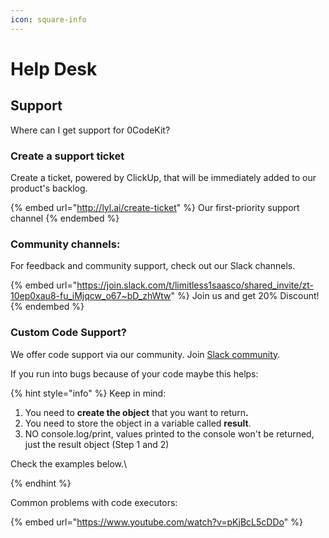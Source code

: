 ```yaml
---
icon: square-info
---
```


# Help Desk

## Support

Where can I get support for 0CodeKit?

### Create a support ticket

Create a ticket, powered by ClickUp, that will be immediately added to our product's backlog.

{% embed url="http://lyl.ai/create-ticket" %}
Our first-priority support channel
{% endembed %}

### Community channels:

For feedback and community support, check out our Slack channels.

{% embed url="https://join.slack.com/t/limitless1saasco/shared_invite/zt-10ep0xau8-fu_iMjqcw_o67~bD_zhWtw" %}
Join us and get 20% Discount!
{% endembed %}



### Custom Code Support?

We offer code support via our community. Join [Slack community](https://join.slack.com/t/limitless1saasco/shared_invite/zt-10ep0xau8-fu_iMjqcw_o67~bD_zhWtw).&#x20;

If you run into bugs because of your code maybe this helps:

{% hint style="info" %}
Keep in mind:&#x20;

1. You need to **create the object** that you want to retur&#x6E;**.**&#x20;
2. You need to store the object in a variable called **result**.
3. NO console.log/print, values printed to the console won't be returned, just the result object (Step 1 and 2)

Check the examples below.\

{% endhint %}

Common problems with code executors:

{% embed url="https://www.youtube.com/watch?v=pKjBcL5cDDo" %}
